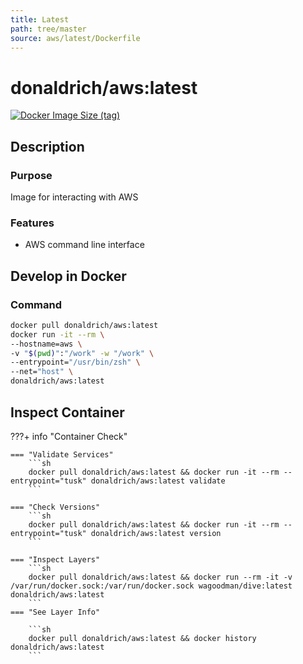 ```yaml
---
title: Latest
path: tree/master
source: aws/latest/Dockerfile
---
```


# donaldrich/aws:latest

[![Docker Image Size (tag)](https://img.shields.io/docker/image-size/donaldrich/aws/latest?color=blue&label=size&logo=docker&style=flat-square)](https://hub.docker.com/r/donaldrich/aws/latest)

## Description

### Purpose

Image for interacting with AWS

### Features

- AWS command line interface

## Develop in Docker

### Command

```sh
docker pull donaldrich/aws:latest
docker run -it --rm \
--hostname=aws \
-v "$(pwd)":"/work" -w "/work" \
--entrypoint="/usr/bin/zsh" \
--net="host" \
donaldrich/aws:latest
```

## Inspect Container

???+ info "Container Check"

    === "Validate Services"
        ```sh
        docker pull donaldrich/aws:latest && docker run -it --rm --entrypoint="tusk" donaldrich/aws:latest validate
        ```

    === "Check Versions"
        ```sh
        docker pull donaldrich/aws:latest && docker run -it --rm --entrypoint="tusk" donaldrich/aws:latest version
        ```

    === "Inspect Layers"
        ```sh
        docker pull donaldrich/aws:latest && docker run --rm -it -v /var/run/docker.sock:/var/run/docker.sock wagoodman/dive:latest donaldrich/aws:latest
        ```
    === "See Layer Info"

        ```sh
        docker pull donaldrich/aws:latest && docker history donaldrich/aws:latest
        ```

